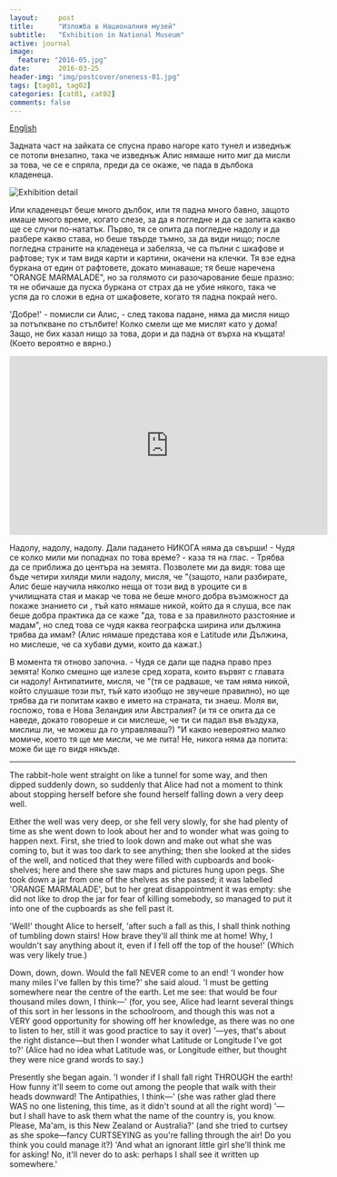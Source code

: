 ```yaml
---
layout:     post
title:      "Изложба в Националния музей"
subtitle:   "Exhibition in National Museum"
active: journal
image:
  feature: "2016-05.jpg"
date:       2016-03-25
header-img: "img/postcover/oneness-01.jpg"
tags: [tag01, tag02]
categories: [cat01, cat02]
comments: false
---
```


[English](#english)

Задната част на зайката се спусна право нагоре като тунел и изведнъж се потопи внезапно, така че изведнъж Алис нямаше нито миг да мисли за това, че се е спряла, преди да се окаже, че пада в дълбока кладенеца.

![Exhibition detail](/valentin/img/galleries/g01/oneness-05.jpg)

  Или кладенецът беше много дълбок, или тя падна много бавно, защото имаше много време, когато слезе, за да я погледне и да се запита какво ще се случи по-нататък. Първо, тя се опита да погледне надолу и да разбере какво става, но беше твърде тъмно, за да види нищо; после погледна страните на кладенеца и забеляза, че са пълни с шкафове и рафтове; тук и там видя карти и картини, окачени на клечки. Тя взе една буркана от един от рафтовете, докато минаваше; тя беше наречена "ORANGE MARMALADE", но за голямото си разочарование беше празно: тя не обичаше да пуска буркана от страх да не убие някого, така че успя да го сложи в една от шкафовете, когато тя падна покрай него.

  'Добре!' - помисли си Алис, - след такова падане, няма да мисля нищо за потъпкване по стълбите! Колко смели ще ме мислят като у дома! Защо, не бих казал нищо за това, дори и да падна от върха на къщата! (Което вероятно е вярно.)

  <iframe width="560" height="315" src="https://www.youtube.com/embed/uFBAznklHmc?rel=0" frameborder="0" allow="autoplay; encrypted-media" allowfullscreen></iframe>

  Надолу, надолу, надолу. Дали падането НИКОГА няма да свърши! - Чудя се колко мили ми попаднах по това време? - каза тя на глас. - Трябва да се приближа до центъра на земята. Позволете ми да видя: това ще бъде четири хиляди мили надолу, мисля, че "(защото, нали разбирате, Алис беше научила няколко неща от този вид в уроците си в училищната стая и макар че това не беше много добра възможност да покаже знанието си , тъй като нямаше никой, който да я слуша, все пак беше добра практика да се каже "да, това е за правилното разстояние и мадам", но след това се чудя каква географска ширина или дължина трябва да имам? (Алис нямаше представа коя е Latitude или Дължина, но мислеше, че са хубави думи, които да кажат.)

  В момента тя отново започна. - Чудя се дали ще падна право през земята! Колко смешно ще излезе сред хората, които вървят с главата си надолу! Антипатиите, мисля, че "(тя се радваше, че там няма никой, който слушаше този път, тъй като изобщо не звучеше правилно), но ще трябва да ги попитам какво е името на страната, ти знаеш. Моля ви, госпожо, това е Нова Зеландия или Австралия? (и тя се опита да се наведе, докато говореше и си мислеше, че ти си падал във въздуха, мислиш ли, че можеш да го управляваш?) "И какво невероятно малко момиче, което тя ще ме мисли, че ме пита! Не, никога няма да попита: може би ще го видя някъде.

  <a name="english"></a>
  <hr class="small">

  The rabbit-hole went straight on like a tunnel for some way, and then  dipped suddenly down, so suddenly that Alice had not a moment to think  about stopping herself before she found herself falling down a very deep  well.

  Either the well was very deep, or she fell very slowly, for she had  plenty of time as she went down to look about her and to wonder what was  going to happen next. First, she tried to look down and make out what  she was coming to, but it was too dark to see anything; then she  looked at the sides of the well, and noticed that they were filled with  cupboards and book-shelves; here and there she saw maps and pictures  hung upon pegs. She took down a jar from one of the shelves as  she passed; it was labelled 'ORANGE MARMALADE', but to her great  disappointment it was empty: she did not like to drop the jar for fear  of killing somebody, so managed to put it into one of the cupboards as  she fell past it.

  'Well!' thought Alice to herself, 'after such a fall as this, I shall  think nothing of tumbling down stairs! How brave they'll all think me at  home! Why, I wouldn't say anything about it, even if I fell off the top  of the house!' (Which was very likely true.)

  Down, down, down. Would the fall NEVER come to an end! 'I wonder how  many miles I've fallen by this time?' she said aloud. 'I must be getting  somewhere near the centre of the earth. Let me see: that would be four  thousand miles down, I think&mdash;' (for, you see, Alice had learnt several  things of this sort in her lessons in the schoolroom, and though this  was not a VERY good opportunity for showing off her knowledge, as there  was no one to listen to her, still it was good practice to say it over)  '&mdash;yes, that's about the right distance&mdash;but then I wonder what Latitude  or Longitude I've got to?' (Alice had no idea what Latitude was, or  Longitude either, but thought they were nice grand words to say.)

  Presently she began again. 'I wonder if I shall fall right THROUGH the  earth! How funny it'll seem to come out among the people that walk with  their heads downward! The Antipathies, I think&mdash;' (she was rather glad  there WAS no one listening, this time, as it didn't sound at all the  right word) '&mdash;but I shall have to ask them what the name of the country  is, you know. Please, Ma'am, is this New Zealand or Australia?' (and  she tried to curtsey as she spoke&mdash;fancy CURTSEYING as you're falling  through the air! Do you think you could manage it?) 'And what an  ignorant little girl she'll think me for asking! No, it'll never do to  ask: perhaps I shall see it written up somewhere.'
